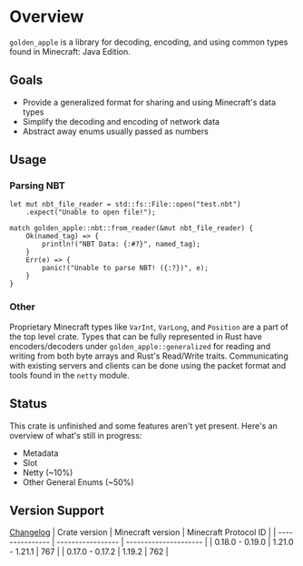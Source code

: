 # Overview

`golden_apple` is a library for decoding, encoding, and using common types found in Minecraft: Java Edition.

## Goals

- Provide a generalized format for sharing and using Minecraft's data types
- Simplify the decoding and encoding of network data
- Abstract away enums usually passed as numbers

## Usage

### Parsing NBT

```rust, no_run
let mut nbt_file_reader = std::fs::File::open("test.nbt")
    .expect("Unable to open file!");

match golden_apple::nbt::from_reader(&mut nbt_file_reader) {
    Ok(named_tag) => {
        println!("NBT Data: {:#?}", named_tag);
    }
    Err(e) => {
        panic!("Unable to parse NBT! ({:?})", e);
    }
}
```

### Other

Proprietary Minecraft types like `VarInt`, `VarLong`, and `Position` are a part of the top level crate.
Types that can be fully represented in Rust have encoders/decoders under `golden_apple::generalized` for reading and writing from both byte arrays and Rust's Read/Write traits.
Communicating with existing servers and clients can be done using the packet format and tools found in the `netty` module.
<!-- TODO: put more real examples here, PLEASE. -->

## Status

This crate is unfinished and some features aren't yet present. Here's an overview of what's still in progress:

- Metadata
- Slot
- Netty (~10%)
- Other General Enums (~50%)

## Version Support

[Changelog](changelog.md)
|  Crate version  | Minecraft version | Minecraft Protocol ID |
| --------------- | ----------------- | --------------------- |
| 0.18.0 - 0.19.0 | 1.21.0 - 1.21.1   | 767                   |
| 0.17.0 - 0.17.2 | 1.19.2            | 762                   |
